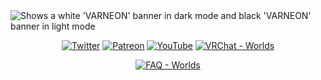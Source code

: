 <picture>
 <source media="(prefers-color-scheme: dark)" srcset="https://user-images.githubusercontent.com/26690821/197570983-f0a745e3-7272-43c2-b48f-62640db4b5c9.svg">
 <img alt="Shows a white 'VARNEON' banner in dark mode and black 'VARNEON' banner in light mode" src="https://user-images.githubusercontent.com/26690821/213087338-67c9d603-84ec-40d1-920f-837eefa99102.svg">
</picture>

<div align="center">

[![Twitter](https://img.shields.io/static/v1?style=for-the-badge&label=@Varneon&message=7.9K&color=1b9df0&logo=x)](https://twitter.com/Varneon)
[![Patreon](https://img.shields.io/static/v1?style=for-the-badge&label=Varneon&message=24&color=ff424e&logo=patreon)](https://www.patreon.com/Varneon)
[![YouTube](https://img.shields.io/static/v1?style=for-the-badge&label=Varneon&message=1.4K&color=f20000&logo=youtube)](https://www.youtube.com/Varneon)
[![VRChat - Worlds](https://img.shields.io/static/v1?style=for-the-badge&label=Varneon&message=Worlds&color=064b5c&logo=vrchat&logoSize=auto)](https://vrchat.com/home/search/Varneon)

</div>

<div align="center">

[![FAQ - Worlds](https://img.shields.io/static/v1?style=flat-square&label=FAQ&message=Worlds&color=064b5c)](https://github.com/Varneon/Varneon/wiki/Frequently-Asked-Questions-%7C-Worlds)

</div>

